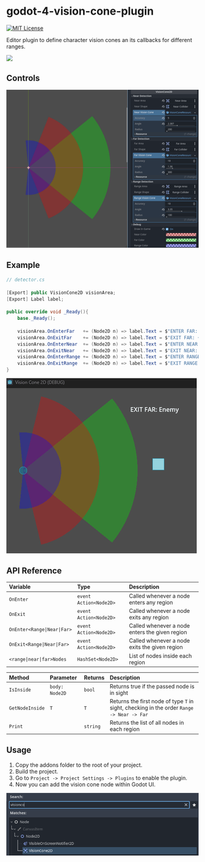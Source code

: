 # godot-4-vision-cone-plugin
[![MIT License](https://img.shields.io/badge/License-MIT-green.svg)](https://choosealicense.com/licenses/mit/)

Editor plugin to define character vision cones an its callbacks for different ranges.

![](img/demo.gif)

## Controls
![](img/controls.gif)

## Example
```cs
// detector.cs

[Export] public VisionCone2D visionArea;
[Export] Label label;

public override void _Ready(){
    base._Ready();

    visionArea.OnEnterFar   += (Node2D n) => label.Text = $"ENTER FAR: {n.Name}";
    visionArea.OnExitFar    += (Node2D n) => label.Text = $"EXIT FAR: {n.Name}";
    visionArea.OnEnterNear  += (Node2D n) => label.Text = $"ENTER NEAR: {n.Name}";
    visionArea.OnExitNear   += (Node2D n) => label.Text = $"EXIT NEAR: {n.Name}";
    visionArea.OnEnterRange += (Node2D n) => label.Text = $"ENTER RANGE: {n.Name}";
    visionArea.OnExitRange  += (Node2D n) => label.Text = $"EXIT RANGE: {n.Name}";
}
```
![](img/test_scene.gif)

## API Reference

|Variable                       |Type                       |Description                                      |
|:---                           |:--------                  |:-------                                         |
|`OnEnter`                      |`event Action<Node2D>`     |Called whenever a node enters any region         |
|`OnExit`                       |`event Action<Node2D>`     |Called whenever a node exits any region          |
|`OnEnter<Range\|Near\|Far>`    |`event Action<Node2D>`     |Called whenever a node enters the given region   |
|`OnExit<Range\|Near\|Far>`     |`event Action<Node2D>`     |Called whenever a node exits the given region    |
|`<range\|near\|far>Nodes`      |`HashSet<Node2D>`          |List of nodes inside each region                 |

|Method            |Parameter       |Returns       |Description                                                                                |
|:---              |:--------       |:-------      |:-------------------------                                                                 |
|`IsInside`        |`body: Node2D`  |`bool`        |Returns true if the passed node is in sight                                                |
|`GetNodeInside`   |`T`             |`T`           |Returns the first node of type `T` in sight, checking in the order `Range -> Near -> Far`  |
|`Print`           |                |`string`      |Returns the list of all nodes in each region                                               |

## Usage
1. Copy the addons folder to the root of your project.
2. Build the project.
3. Go to `Project -> Project Settings -> Plugins` to enable the plugin.
4. Now you can add the vision cone node within Godot UI.

![](img/add.png)